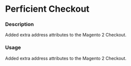 # Perficient Checkout


### Description
Added extra address attributes to the Magento 2 Checkout.


### Usage
Added extra address attributes to the Magento 2 Checkout.
